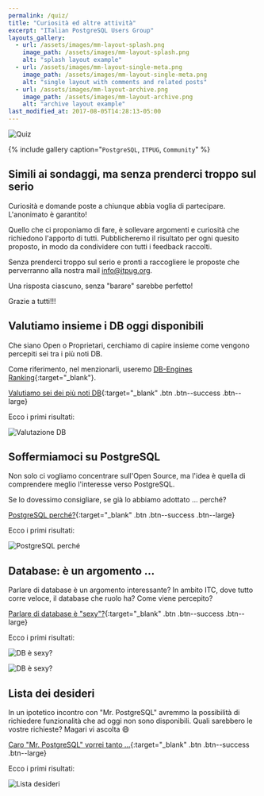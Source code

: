 ```yaml
---
permalink: /quiz/
title: "Curiosità ed altre attività"
excerpt: "ITalian PostgreSQL Users Group"
layouts_gallery:
  - url: /assets/images/mm-layout-splash.png
    image_path: /assets/images/mm-layout-splash.png
    alt: "splash layout example"
  - url: /assets/images/mm-layout-single-meta.png
    image_path: /assets/images/mm-layout-single-meta.png
    alt: "single layout with comments and related posts"
  - url: /assets/images/mm-layout-archive.png
    image_path: /assets/images/mm-layout-archive.png
    alt: "archive layout example"
last_modified_at: 2017-08-05T14:28:13-05:00
---
```


![Quiz]({{site.baseurl}}/assets/images/quiz1.jpg)

{% include gallery caption="`PostgreSQL`, `ITPUG`, `Community`" %}

## Simili ai sondaggi, ma senza prenderci troppo sul serio

Curiosità e domande poste a chiunque abbia voglia di partecipare. L'anonimato è garantito!

Quello che ci proponiamo di fare, è sollevare argomenti e curiosità che richiedono l'apporto di tutti. Pubblicheremo il risultato per ogni quesito proposto, in modo da condividere con tutti i feedback raccolti.

Senza prenderci troppo sul serio e pronti a raccogliere le proposte che perverranno alla nostra mail [info@itpug.org](mailto:info@itpug.org).

Una risposta ciascuno, senza "barare" sarebbe perfetto!

Grazie a tutti!!!

## Valutiamo insieme i DB oggi disponibili

Che siano Open o Proprietari, cerchiamo di capire insieme come vengono percepiti sei tra i più noti DB.

Come riferimento, nel menzionarli, useremo [DB-Engines Ranking](https://db-engines.com/en/ranking){:target="_blank"}.

[Valutiamo sei dei più noti DB](https://docs.google.com/forms/d/e/1FAIpQLScb0NZXLxAnZrM4HqBaln8m0MgjxOMPjVJ7iKQLxA3m6K_ibA/viewform){:target="_blank" .btn .btn--success .btn--large}

Ecco i primi risultati:

![Valutazione DB]({{site.baseurl}}/assets/images/domanda1a.png)

## Soffermiamoci su PostgreSQL

Non solo ci vogliamo concentrare sull'Open Source, ma l'idea è quella di comprendere meglio l'interesse verso PostgreSQL.

Se lo dovessimo consigliare, se già lo abbiamo adottato ... perché?

[PostgreSQL perché?](https://docs.google.com/forms/d/e/1FAIpQLSeUw0y4iqUDYmyJfV2VrUqShNNNLfO6c2Ptg68cuwhypLJYhg/viewform){:target="_blank" .btn .btn--success .btn--large}

Ecco i primi risultati:

![PostgreSQL perché]({{site.baseurl}}/assets/images/domanda2a.png)

## Database: è un argomento ...

Parlare di database è un argomento interessante? In ambito ITC, dove tutto corre veloce, il database che ruolo ha? Come viene percepito?

[Parlare di database è "sexy"?](https://docs.google.com/forms/d/e/1FAIpQLSd2YdHaK7fKatW5mqPL-GkAwaWRPaRFSGNjGzJw47mGMV7_6A/viewform){:target="_blank" .btn .btn--success .btn--large}

Ecco i primi risultati:

![DB è sexy?]({{site.baseurl}}/assets/images/domanda3a.png)

![DB è sexy?]({{site.baseurl}}/assets/images/domanda3b.png)

## Lista dei desideri

In un ipotetico incontro con "Mr. PostgreSQL" avremmo la possibilità di richiedere funzionalità che ad oggi non sono disponibili. Quali sarebbero le vostre richieste? Magari vi ascolta :smile:

[Caro "Mr. PostgreSQL" vorrei tanto ...](https://docs.google.com/forms/d/e/1FAIpQLScErTAKHgK-jMI4RmY7Fp5jAKOsCMBBcxpdBALoqAqRDvDKug/viewform){:target="_blank" .btn .btn--success .btn--large}

Ecco i primi risultati:

![Lista desideri]({{site.baseurl}}/assets/images/domanda4a.png)
